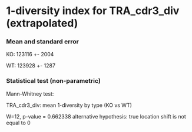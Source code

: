 


# 1-diversity index for TRA_cdr3_div (extrapolated)

### Mean and standard error

KO: 123116 +- 2004

WT: 123928 +- 1287

### Statistical test (non-parametric)

Mann-Whitney test:

 TRA_cdr3_div: mean 1-diversity by type (KO vs WT)

W=12, p-value = 0.662338
alternative hypothesis: true location shift is not equal to 0


